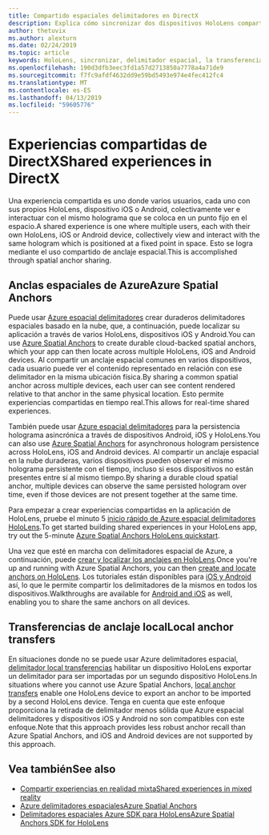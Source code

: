 ```yaml
---
title: Compartido espaciales delimitadores en DirectX
description: Explica cómo sincronizar dos dispositivos HoloLens compartiendo delimitadores espaciales.
author: thetuvix
ms.author: alexturn
ms.date: 02/24/2019
ms.topic: article
keywords: HoloLens, sincronizar, delimitador espacial, la transferencia, participan varios jugadores, vista, escenario, tutorial, el código de ejemplo, Azure, Azure espacial delimitadores, ASA
ms.openlocfilehash: 190d3dfb3eec3fd1a57d2713850a7778a4a71de9
ms.sourcegitcommit: f7fc9afdf4632dd9e59bd5493e974e4fec412fc4
ms.translationtype: MT
ms.contentlocale: es-ES
ms.lasthandoff: 04/13/2019
ms.locfileid: "59605776"
---
```

# <a name="shared-experiences-in-directx"></a><span data-ttu-id="58086-104">Experiencias compartidas de DirectX</span><span class="sxs-lookup"><span data-stu-id="58086-104">Shared experiences in DirectX</span></span>

<span data-ttu-id="58086-105">Una experiencia compartida es uno donde varios usuarios, cada uno con sus propios HoloLens, dispositivo iOS o Android, colectivamente ver e interactuar con el mismo holograma que se coloca en un punto fijo en el espacio.</span><span class="sxs-lookup"><span data-stu-id="58086-105">A shared experience is one where multiple users, each with their own HoloLens, iOS or Android device, collectively view and interact with the same hologram which is positioned at a fixed point in space.</span></span> <span data-ttu-id="58086-106">Esto se logra mediante el uso compartido de anclaje espacial.</span><span class="sxs-lookup"><span data-stu-id="58086-106">This is accomplished through spatial anchor sharing.</span></span>

## <a name="azure-spatial-anchors"></a><span data-ttu-id="58086-107">Anclas espaciales de Azure</span><span class="sxs-lookup"><span data-stu-id="58086-107">Azure Spatial Anchors</span></span>

<span data-ttu-id="58086-108">Puede usar <a href="https://docs.microsoft.com/azure/spatial-anchors/overview" target="_blank">Azure espacial delimitadores</a> crear duraderos delimitadores espaciales basado en la nube, que, a continuación, puede localizar su aplicación a través de varios HoloLens, dispositivos iOS y Android.</span><span class="sxs-lookup"><span data-stu-id="58086-108">You can use <a href="https://docs.microsoft.com/azure/spatial-anchors/overview" target="_blank">Azure Spatial Anchors</a> to create durable cloud-backed spatial anchors, which your app can then locate across multiple HoloLens, iOS and Android devices.</span></span>  <span data-ttu-id="58086-109">Al compartir un anclaje espacial comunes en varios dispositivos, cada usuario puede ver el contenido representado en relación con ese delimitador en la misma ubicación física.</span><span class="sxs-lookup"><span data-stu-id="58086-109">By sharing a common spatial anchor across multiple devices, each user can see content rendered relative to that anchor in the same physical location.</span></span>  <span data-ttu-id="58086-110">Esto permite experiencias compartidas en tiempo real.</span><span class="sxs-lookup"><span data-stu-id="58086-110">This allows for real-time shared experiences.</span></span>

<span data-ttu-id="58086-111">También puede usar <a href="https://docs.microsoft.com/azure/spatial-anchors/overview" target="_blank">Azure espacial delimitadores</a> para la persistencia holograma asincrónica a través de dispositivos Android, iOS y HoloLens.</span><span class="sxs-lookup"><span data-stu-id="58086-111">You can also use <a href="https://docs.microsoft.com/azure/spatial-anchors/overview" target="_blank">Azure Spatial Anchors</a> for asynchronous hologram persistence across HoloLens, iOS and Android devices.</span></span>  <span data-ttu-id="58086-112">Al compartir un anclaje espacial en la nube duraderas, varios dispositivos pueden observar el mismo holograma persistente con el tiempo, incluso si esos dispositivos no están presentes entre sí al mismo tiempo.</span><span class="sxs-lookup"><span data-stu-id="58086-112">By sharing a durable cloud spatial anchor, multiple devices can observe the same persisted hologram over time, even if those devices are not present together at the same time.</span></span>

<span data-ttu-id="58086-113">Para empezar a crear experiencias compartidas en la aplicación de HoloLens, pruebe el minuto 5 <a href="https://docs.microsoft.com/azure/spatial-anchors/quickstarts/get-started-hololens" target="_blank">inicio rápido de Azure espacial delimitadores HoloLens</a>.</span><span class="sxs-lookup"><span data-stu-id="58086-113">To get started building shared experiences in your HoloLens app, try out the 5-minute <a href="https://docs.microsoft.com/azure/spatial-anchors/quickstarts/get-started-hololens" target="_blank">Azure Spatial Anchors HoloLens quickstart</a>.</span></span>

<span data-ttu-id="58086-114">Una vez que esté en marcha con delimitadores espacial de Azure, a continuación, puede <a href="https://docs.microsoft.com/azure/spatial-anchors/concepts/create-locate-anchors-cpp-winrt" target="_blank">crear y localizar los anclajes en HoloLens</a>.</span><span class="sxs-lookup"><span data-stu-id="58086-114">Once you're up and running with Azure Spatial Anchors, you can then <a href="https://docs.microsoft.com/azure/spatial-anchors/concepts/create-locate-anchors-cpp-winrt" target="_blank">create and locate anchors on HoloLens</a>.</span></span>  <span data-ttu-id="58086-115">Los tutoriales están disponibles para <a href="https://docs.microsoft.com/azure/spatial-anchors/create-locate-anchors-overview" target="_blank">iOS y Android</a> así, lo que le permite compartir los delimitadores de la mismos en todos los dispositivos.</span><span class="sxs-lookup"><span data-stu-id="58086-115">Walkthroughs are available for <a href="https://docs.microsoft.com/azure/spatial-anchors/create-locate-anchors-overview" target="_blank">Android and iOS</a> as well, enabling you to share the same anchors on all devices.</span></span>

## <a name="local-anchor-transfers"></a><span data-ttu-id="58086-116">Transferencias de anclaje local</span><span class="sxs-lookup"><span data-stu-id="58086-116">Local anchor transfers</span></span>

<span data-ttu-id="58086-117">En situaciones donde no se puede usar Azure delimitadores espacial, [delimitador local transferencias](local-anchor-transfers-in-directx.md) habilitar un dispositivo HoloLens exportar un delimitador para ser importadas por un segundo dispositivo HoloLens.</span><span class="sxs-lookup"><span data-stu-id="58086-117">In situations where you cannot use Azure Spatial Anchors, [local anchor transfers](local-anchor-transfers-in-directx.md) enable one HoloLens device to export an anchor to be imported by a second HoloLens device.</span></span>  <span data-ttu-id="58086-118">Tenga en cuenta que este enfoque proporciona la retirada de delimitador menos sólida que Azure espacial delimitadores y dispositivos iOS y Android no son compatibles con este enfoque.</span><span class="sxs-lookup"><span data-stu-id="58086-118">Note that this approach provides less robust anchor recall than Azure Spatial Anchors, and iOS and Android devices are not supported by this approach.</span></span>

## <a name="see-also"></a><span data-ttu-id="58086-119">Vea también</span><span class="sxs-lookup"><span data-stu-id="58086-119">See also</span></span>
* [<span data-ttu-id="58086-120">Compartir experiencias en realidad mixta</span><span class="sxs-lookup"><span data-stu-id="58086-120">Shared experiences in mixed reality</span></span>](shared-experiences-in-mixed-reality.md)
* <span data-ttu-id="58086-121"><a href="https://docs.microsoft.com/azure/spatial-anchors" target="_blank">Azure delimitadores espaciales</a></span><span class="sxs-lookup"><span data-stu-id="58086-121"><a href="https://docs.microsoft.com/azure/spatial-anchors" target="_blank">Azure Spatial Anchors</a></span></span>
* <span data-ttu-id="58086-122"><a href="https://docs.microsoft.com/cpp/api/spatial-anchors/winrt/" target="_blank">Delimitadores espaciales Azure SDK para HoloLens</a></span><span class="sxs-lookup"><span data-stu-id="58086-122"><a href="https://docs.microsoft.com/cpp/api/spatial-anchors/winrt/" target="_blank">Azure Spatial Anchors SDK for HoloLens</a></span></span>